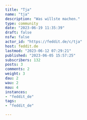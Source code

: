 ```yaml
---
title: "Tja" 
name: "tja"
description: "Was willste machen."
type: community
date: "2023-06-19 11:35:39"
draft: false
nsfw: false
actor_id: "https://feddit.de/c/tja"
host: feddit.de
lastmod: "2023-06-12 07:29:21"
published: "2023-06-05 15:57:25"
subscribers: 132
posts: 3
comments: 2
weight: 3
dau: 2
wau: 2
mau: 4
instances:
- "feddit_de"
tags: 
- "feddit_de"

---
```


